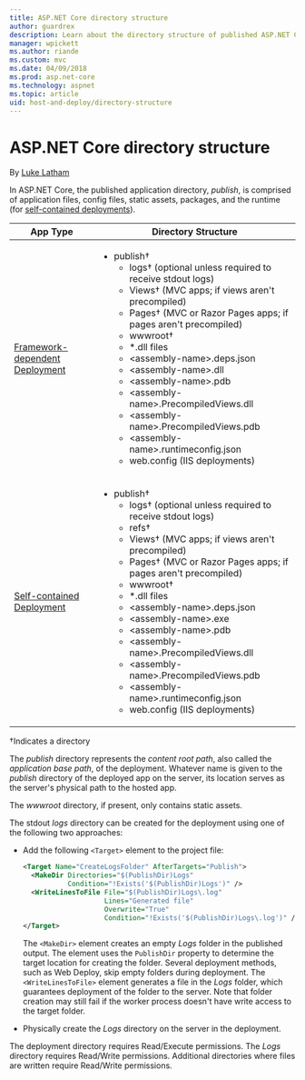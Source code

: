 ```yaml
---
title: ASP.NET Core directory structure
author: guardrex
description: Learn about the directory structure of published ASP.NET Core apps.
manager: wpickett
ms.author: riande
ms.custom: mvc
ms.date: 04/09/2018
ms.prod: asp.net-core
ms.technology: aspnet
ms.topic: article
uid: host-and-deploy/directory-structure
---
```

# ASP.NET Core directory structure

By [Luke Latham](https://github.com/guardrex)

In ASP.NET Core, the published application directory, *publish*, is comprised of application files, config files, static assets, packages, and the runtime (for [self-contained deployments](/dotnet/core/deploying/#self-contained-deployments-scd)).


| App Type | Directory Structure |
| -------- | ------------------- |
| [Framework-dependent Deployment](/dotnet/core/deploying/#framework-dependent-deployments-fdd) | <ul><li>publish&dagger;<ul><li>logs&dagger; (optional unless required to receive stdout logs)</li><li>Views&dagger; (MVC apps; if views aren't precompiled)</li><li>Pages&dagger; (MVC or Razor Pages apps; if pages aren't precompiled)</li><li>wwwroot&dagger;</li><li>*\.dll files</li><li>\<assembly-name>.deps.json</li><li>\<assembly-name>.dll</li><li>\<assembly-name>.pdb</li><li>\<assembly-name>.PrecompiledViews.dll</li><li>\<assembly-name>.PrecompiledViews.pdb</li><li>\<assembly-name>.runtimeconfig.json</li><li>web.config (IIS deployments)</li></ul></li></ul> |
| [Self-contained Deployment](/dotnet/core/deploying/#self-contained-deployments-scd) | <ul><li>publish&dagger;<ul><li>logs&dagger; (optional unless required to receive stdout logs)</li><li>refs&dagger;</li><li>Views&dagger; (MVC apps; if views aren't precompiled)</li><li>Pages&dagger; (MVC or Razor Pages apps; if pages aren't precompiled)</li><li>wwwroot&dagger;</li><li>\*.dll files</li><li>\<assembly-name>.deps.json</li><li>\<assembly-name>.exe</li><li>\<assembly-name>.pdb</li><li>\<assembly-name>.PrecompiledViews.dll</li><li>\<assembly-name>.PrecompiledViews.pdb</li><li>\<assembly-name>.runtimeconfig.json</li><li>web.config (IIS deployments)</li></ul></li></ul> |

&dagger;Indicates a directory

The *publish* directory represents the *content root path*, also called the *application base path*, of the deployment. Whatever name is given to the *publish* directory of the deployed app on the server, its location serves as the server's physical path to the hosted app.

The *wwwroot* directory, if present, only contains static assets.

The stdout *logs* directory can be created for the deployment using one of the following two approaches:

* Add the following `<Target>` element to the project file:

   ```xml
   <Target Name="CreateLogsFolder" AfterTargets="Publish">
     <MakeDir Directories="$(PublishDir)Logs" 
              Condition="!Exists('$(PublishDir)Logs')" />
     <WriteLinesToFile File="$(PublishDir)Logs\.log" 
                       Lines="Generated file" 
                       Overwrite="True" 
                       Condition="!Exists('$(PublishDir)Logs\.log')" />
   </Target>
   ```

   The `<MakeDir>` element creates an empty *Logs* folder in the published output. The element uses the `PublishDir` property to determine the target location for creating the folder. Several deployment methods, such as Web Deploy, skip empty folders during deployment. The `<WriteLinesToFile>` element generates a file in the *Logs* folder, which guarantees deployment of the folder to the server. Note that folder creation may still fail if the worker process doesn't have write access to the target folder.

* Physically create the *Logs* directory on the server in the deployment.

The deployment directory requires Read/Execute permissions. The *Logs* directory requires Read/Write permissions. Additional directories where files are written require Read/Write permissions.
